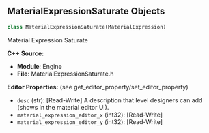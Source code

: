 ## MaterialExpressionSaturate Objects

```python
class MaterialExpressionSaturate(MaterialExpression)
```

Material Expression Saturate

**C++ Source:**

- **Module**: Engine
- **File**: MaterialExpressionSaturate.h

**Editor Properties:** (see get_editor_property/set_editor_property)

- ``desc`` (str):  [Read-Write] A description that level designers can add (shows in the material editor UI).
- ``material_expression_editor_x`` (int32):  [Read-Write]
- ``material_expression_editor_y`` (int32):  [Read-Write]

<a id="unreal.MaterialExpressionSceneColor"></a>